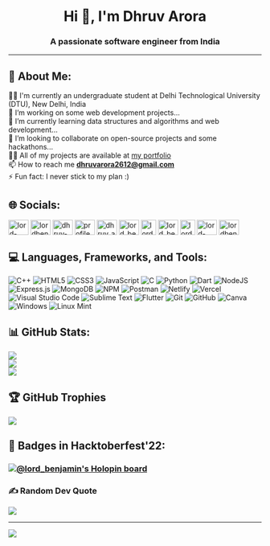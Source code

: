 <h1 align="center">Hi 👋, I'm Dhruv Arora</h1>
<h3 align="center">A passionate software engineer from India</h3>

---
## 💫 About Me:
👨‍🎓 I'm currently an undergraduate student at Delhi Technological University (DTU), New Delhi, India<br>
🔭 I’m working on some web development projects...<br>
🌱 I’m currently learning data structures and algorithms and web development...<br>
👯 I’m looking to collaborate on open-source projects and some hackathons...<br>
👨‍💻 All of my projects are available at [my portfolio](https://dhruv-arora.vercel.app/)<br>
📫 How to reach me **dhruvarora2612@gmail.com**<br>
⚡ Fun fact: I never stick to my plan :)<br>

## 🌐 Socials:
<p align="left">
<a href="https://codepen.io/lord-benjamin" target="blank"><img align="center" src="https://raw.githubusercontent.com/rahuldkjain/github-profile-readme-generator/master/src/images/icons/Social/codepen.svg" alt="lord-benjamin" height="30" width="40" /></a>
<a href="https://dev.to/lordbenjamin" target="blank"><img align="center" src="https://raw.githubusercontent.com/rahuldkjain/github-profile-readme-generator/master/src/images/icons/Social/devto.svg" alt="lordbenjamin" height="30" width="40" /></a>
<a href="https://linkedin.com/in/dhruv-arora-legit" target="blank"><img align="center" src="https://raw.githubusercontent.com/rahuldkjain/github-profile-readme-generator/master/src/images/icons/Social/linked-in-alt.svg" alt="dhruv-arora-legit" height="30" width="40" /></a>
<a href="https://fb.com/profile.php?id=100076975973927" target="blank"><img align="center" src="https://raw.githubusercontent.com/rahuldkjain/github-profile-readme-generator/master/src/images/icons/Social/facebook.svg" alt="profile.php?id=100076975973927" height="30" width="40" /></a>
<a href="https://instagram.com/dhruv_a_26" target="blank"><img align="center" src="https://raw.githubusercontent.com/rahuldkjain/github-profile-readme-generator/master/src/images/icons/Social/instagram.svg" alt="dhruv_a_26" height="30" width="40" /></a>
<a href="https://dribbble.com/lord_benjamin" target="blank"><img align="center" src="https://raw.githubusercontent.com/rahuldkjain/github-profile-readme-generator/master/src/images/icons/Social/dribbble.svg" alt="lord_benjamin" height="30" width="40" /></a>
<a href="https://www.codechef.com/users/lord_benjamin" target="blank"><img align="center" src="https://static.uacdn.net/thumbnail/external-app-icons/ce4fd2180646452aa0b03c3ffa3ef8e2.png" alt="lord_benjamin" height="30" width="30" /></a>
<a href="https://www.hackerrank.com/lord_benjamin" target="blank"><img align="center" src="https://raw.githubusercontent.com/rahuldkjain/github-profile-readme-generator/master/src/images/icons/Social/hackerrank.svg" alt="lord_benjamin" height="30" width="40" /></a>
<a href="https://codeforces.com/profile/lord_benjamin" target="blank"><img align="center" src="https://raw.githubusercontent.com/rahuldkjain/github-profile-readme-generator/master/src/images/icons/Social/codeforces.svg" alt="lord_benjamin" height="30" width="30" /></a>
<a href="https://www.leetcode.com/lord-benjamin" target="blank"><img align="center" src="https://raw.githubusercontent.com/rahuldkjain/github-profile-readme-generator/master/src/images/icons/Social/leet-code.svg" alt="lord-benjamin" height="30" width="40" /></a>
<a href="https://auth.geeksforgeeks.org/user/lordbenjamin" target="blank"><img align="center" src="https://raw.githubusercontent.com/rahuldkjain/github-profile-readme-generator/master/src/images/icons/Social/geeks-for-geeks.svg" alt="lordbenjamin" height="30" width="40" /></a>
</p>

## 💻 Languages, Frameworks, and Tools:
![C++](https://img.shields.io/badge/c++-%2300599C.svg?style=for-the-badge&logo=c%2B%2B&logoColor=white) ![HTML5](https://img.shields.io/badge/html5-%23E34F26.svg?style=for-the-badge&logo=html5&logoColor=white) ![CSS3](https://img.shields.io/badge/css3-%231572B6.svg?style=for-the-badge&logo=css3&logoColor=white) ![JavaScript](https://img.shields.io/badge/javascript-%23323330.svg?style=for-the-badge&logo=javascript&logoColor=%23F7DF1E) ![C](https://img.shields.io/badge/c-%2300599C.svg?style=for-the-badge&logo=c&logoColor=white) ![Python](https://img.shields.io/badge/python-3670A0?style=for-the-badge&logo=python&logoColor=ffdd54) ![Dart](https://img.shields.io/badge/dart-%230175C2.svg?style=for-the-badge&logo=dart&logoColor=white) ![NodeJS](https://img.shields.io/badge/node.js-6DA55F?style=for-the-badge&logo=node.js&logoColor=white) ![Express.js](https://img.shields.io/badge/express.js-%23404d59.svg?style=for-the-badge&logo=express&logoColor=%2361DAFB) ![MongoDB](https://img.shields.io/badge/MongoDB-%234ea94b.svg?style=for-the-badge&logo=mongodb&logoColor=white) ![NPM](https://img.shields.io/badge/NPM-%23000000.svg?style=for-the-badge&logo=npm&logoColor=white) ![Postman](https://img.shields.io/badge/Postman-FF6C37?style=for-the-badge&logo=postman&logoColor=white) ![Netlify](https://img.shields.io/badge/netlify-%23000000.svg?style=for-the-badge&logo=netlify&logoColor=#00C7B7) ![Vercel](https://img.shields.io/badge/vercel-%23000000.svg?style=for-the-badge&logo=vercel&logoColor=white) ![Visual Studio Code](https://img.shields.io/badge/Visual%20Studio%20Code-0078d7.svg?style=for-the-badge&logo=visual-studio-code&logoColor=white) ![Sublime Text](https://img.shields.io/badge/sublime_text-%23575757.svg?style=for-the-badge&logo=sublime-text&logoColor=important) ![Flutter](https://img.shields.io/badge/Flutter-%2302569B.svg?style=for-the-badge&logo=Flutter&logoColor=white) ![Git](https://img.shields.io/badge/git-%23F05033.svg?style=for-the-badge&logo=git&logoColor=white) ![GitHub](https://img.shields.io/badge/github-%23121011.svg?style=for-the-badge&logo=github&logoColor=white) ![Canva](https://img.shields.io/badge/Canva-%2300C4CC.svg?style=for-the-badge&logo=Canva&logoColor=white) ![Windows](https://img.shields.io/badge/Windows-0078D6?style=for-the-badge&logo=windows&logoColor=white) ![Linux Mint](https://img.shields.io/badge/Linux%20Mint-87CF3E?style=for-the-badge&logo=Linux%20Mint&logoColor=white)

## 📊 GitHub Stats:
![](https://github-readme-stats.vercel.app/api?username=lord-benjamin&theme=tokyonight&hide_border=false&include_all_commits=true&count_private=true)<br/>
![](https://github-readme-streak-stats.herokuapp.com/?user=lord-benjamin&theme=tokyonight&hide_border=false)<br/>
![](https://github-readme-stats.vercel.app/api/top-langs/?username=lord-benjamin&theme=tokyonight&hide_border=false&include_all_commits=true&count_private=true&layout=compact)</br>

## 🏆 GitHub Trophies
![](https://github-profile-trophy.vercel.app/?username=lord-benjamin&theme=discord&no-frame=false&no-bg=true&margin-w=4)

## 📛 Badges in Hacktoberfest'22:
### [![@lord_benjamin's Holopin board](https://holopin.me/lord_benjamin)](https://holopin.io/@lord_benjamin)

### ✍️ Random Dev Quote
![](https://quotes-github-readme.vercel.app/api?type=horizontal&theme=tokyonight)

---
[![](https://visitcount.itsvg.in/api?id=lord-benjamin&icon=5&color=1)](https://visitcount.itsvg.in)
